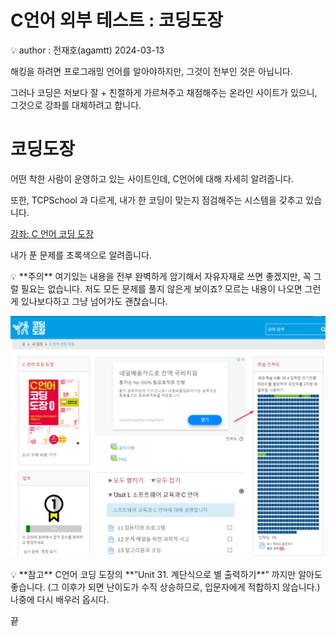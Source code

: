 # C언어 외부 테스트 : 코딩도장

<aside>
💡 author : 전재호(agamtt) 2024-03-13

</aside>

해킹을 하려면 프로그래밍 언어를 알아야하지만, 그것이 전부인 것은 아닙니다.

그러나 코딩은 저보다 잘 + 친절하게 가르쳐주고 채점해주는 온라인 사이트가 있으니, 그것으로 강좌를 대체하려고 합니다.

# 코딩도장

어떤 착한 사람이 운영하고 있는 사이트인데, C언어에 대해 자세히 알려줍니다.

또한, TCPSchool 과 다르게, 내가 한 코딩이 맞는지 점검해주는 시스템을 갖추고 있습니다.

[강좌: C 언어 코딩 도장](https://dojang.io/course/view.php?id=2)

내가 푼 문제를 초록색으로 알려줍니다.

<aside>
💡 **주의**
여기있는 내용을 전부 완벽하게 암기해서 자유자재로 쓰면 좋겠지만, 꼭 그럴 필요는 없습니다. 저도 모든 문제를 풀지 않은게 보이죠? 모르는 내용이 나오면 그런게 있나보다하고 그냥 넘어가도 괜찮습니다.

</aside>

![Untitled](Untitled%20126.png)

<aside>
💡 **참고**
C언어 코딩 도장의 **”Unit 31. 계단식으로 별 출력하기**” 까지만 알아도 좋습니다.
(그 이후가 되면 난이도가 수직 상승하므로, 입문자에게 적합하지 않습니다.)
나중에 다시 배우러 옵시다.

</aside>

끝